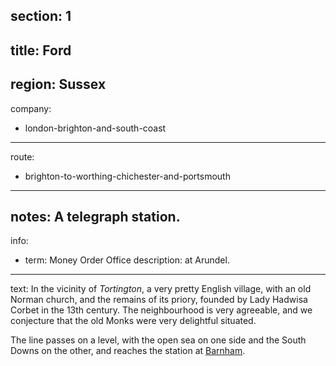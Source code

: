 section: 1
----
title: Ford
----
region: Sussex
----
company:
- london-brighton-and-south-coast
----
route:
- brighton-to-worthing-chichester-and-portsmouth
----
notes: A telegraph station.
----
info:
- term: Money Order Office
  description: at Arundel.
----
text: In the vicinity of *Tortington*, a very pretty English village, with an old Norman church, and the remains of its priory, founded by Lady Hadwisa Corbet in the 13th century. The neighbourhood is very agreeable, and we conjecture that the old Monks were very delightful situated.

The line passes on a level, with the open sea on one side and the South Downs on the other, and reaches the station at [Barnham](/stations/barnham).
